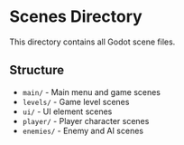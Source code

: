 # Scenes Directory

This directory contains all Godot scene files.

## Structure
- `main/` - Main menu and game scenes
- `levels/` - Game level scenes
- `ui/` - UI element scenes
- `player/` - Player character scenes
- `enemies/` - Enemy and AI scenes